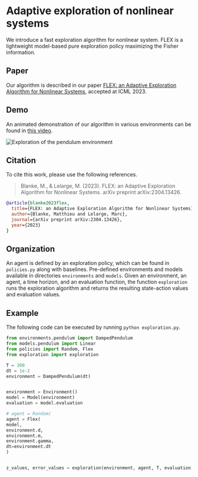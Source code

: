 # Adaptive exploration of nonlinear systems

We introduce a fast exploration algorithm for nonlinear system. FLEX is a lightweight model-based pure exploration policy maximizing the Fisher information.

## Paper

Our algorithm is described in our paper [FLEX: an Adaptive Exploration Algorithm for Nonlinear Systems](https://arxiv.org/abs/2304.13426), accepted at ICML 2023.

## Demo
An animated demonstration of our algorithm in various environments can be found in
[this video](https://youtu.be/hGpkdz8-8vU).

![Exploration of the pendulum environment](demo/random_flex.gif)



## Citation

To cite this work, please use the following references.

> Blanke, M., & Lelarge, M. (2023). FLEX: an Adaptive Exploration Algorithm for Nonlinear Systems. arXiv preprint arXiv:2304.13426.


~~~bib
@article{blanke2023flex,
  title={FLEX: an Adaptive Exploration Algorithm for Nonlinear Systems},
  author={Blanke, Matthieu and Lelarge, Marc},
  journal={arXiv preprint arXiv:2304.13426},
  year={2023}
}
~~~
## Organization

An agent is defined by an exploration policy, which can be found in `policies.py` along with baselines. Pre-defined environments and models  available in directories `environments` and `models`. Given an environment, an agent, a time horizon, and an evaluation function, the function `exploration` runs the exploration algorithm and returns the resulting state-action values and evaluation values.


## Example

The following code can be executed by running `python exploration.py`.

```python
from environments.pendulum import DampedPendulum
from models.pendulum import Linear
from policies import Random, Flex
from exploration import exploration

T = 300
dt = 1e-2
environment = DampedPendulum(dt)


environment = Environment()
model = Model(environment)
evaluation = model.evaluation

# agent = Random(
agent = Flex(
model,
environment.d,
environment.m,
environment.gamma,
dt=environment.dt
)


z_values, error_values = exploration(environment, agent, T, evaluation)

```
